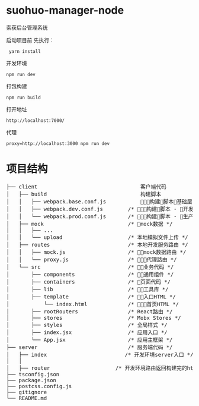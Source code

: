 # suohuo-manager-node
索获后台管理系统

启动项目前
先执行：
```
 yarn install
```
开发环境
```
npm run dev
```
打包构建
```
npm run build
```
打开地址
```
http://localhost:7000/
```
代理
```
proxy=http://localhost:3000 npm run dev
```
# 项目结构

<pre>
├── client                                 客户端代码
│   ├── build                              构建脚本
│   │   ├── webpack.base.conf.js           构建脚本基础层 
│   │   ├── webpack.dev.conf.js        /* 构建脚本 - 开发环境 */
│   │   └── webpack.prod.conf.js       /* 构建脚本 - 生产环境 */
│   ├── mock                           /* mock数据 */
│   │   ├── ...
│   │   └── upload                     /* 本地模拟文件上传 */
│   ├── routes                         /* 本地开发服务路由 */
│   │   ├── mock.js                    /* mock数据路由 */
│   │   └── proxy.js                   /* 代理路由 */
│   └── src                            /* 业务代码 */
│       ├── components                 /* 通用组件 */
│       ├── containers                 /* 页面代码 */
│       ├── lib                        /* 工具库 */
│       ├── template                   /* 入口HTML */
│           └── index.html             /* 首页HTML */
│       ├── rootRouters                /* React路由 */
│       ├── stores                     /* Mobx Stores */
│       ├── styles                     /* 全局样式 */
│       ├── index.jsx                  /* 应用入口 */
│       └── App.jsx                    /* 应用主框架 */
├── server                             /* 服务端代码 */
│   ├── index                         /* 开发环境server入口 */
│   │   
│   ├── router                     /* 开发环境路由返回构建完的html */
├── tsconfig.json
├── package.json
├── postcss.config.js  
├── gitignore                     
└── README.md
</pre>
